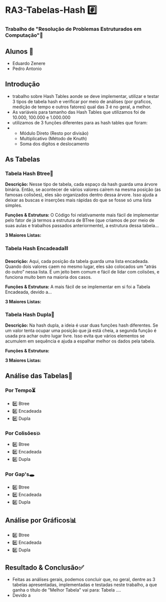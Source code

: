 # RA3-Tabelas-Hash #️⃣
### Trabalho de "Resolução de Problemas Estruturados em Computação"🎲

## Alunos 👥
- Eduardo Zenere
- Pedro Antonio

## Introdução
- trabalho sobre Hash Tables aonde se deve implementar, utilizar e testar 3 tipos de tabela hash e verificar por meio de análises (por graficos, medição de tempo e outros fatores) qual das 3 é no geral, a melhor.
- As variáveis para tamanho das Hash Tables que utilizamos foi de 10.000, 100.000 e 1.000.000
- utilizamos de 3 funções diferentes para as hash tables que foram:
- - Módulo Direto (Resto por divisão)
  - Multiplicativo (Método de Knuth)
  - Soma dos digitos e deslocamento


## As Tabelas

### Tabela Hash Btree🌳
**Descrição:** Nesse tipo de tabela, cada espaço da hash guarda uma árvore binária. Então, se acontecer de vários valores caírem na mesma posição (as famosas colisões), eles são organizados dentro dessa árvore. Isso ajuda a deixar as buscas e inserções mais rápidas do que se fosse só uma lista simples.

**Funções & Estrutura:** O Código foi relativamente mais fácil de implementar pelo fator de já termos a estrutura de BTree (que criamos de por meio de suas aulas e trabalhos passados anteriormente), a estrutura dessa tabela...

**3 Maiores Listas:**


### Tabela Hash Encadeada⛓
**Descrição:** Aqui, cada posição da tabela guarda uma lista encadeada. Quando dois valores caem no mesmo lugar, eles são colocados um “atrás do outro” nessa lista. É um jeito bem comum e fácil de lidar com colisões, e funciona muito bem na maioria dos casos.

**Funções & Estrutura:** A mais fácil de se implementar em si foi a Tabela Encadeada, devido a...

**3 Maiores Listas:**



### Tabela Hash Dupla🎎
**Descrição:** Na hash dupla, a ideia é usar duas funções hash diferentes. Se um valor tenta ocupar uma posição que já está cheia, a segunda função é usada pra achar outro lugar livre. Isso evita que vários elementos se acumulem em sequência e ajuda a espalhar melhor os dados pela tabela.

**Funções & Estrutura:**

**3 Maiores Listas:**


## Análise das Tabelas🔎

### Por Tempo⏳
- #️⃣ Btree
- #️⃣ Encadeada
- #️⃣ Dupla

  
### Por Colisões💥
- #️⃣ Btree
- #️⃣ Encadeada
- #️⃣ Dupla

### Por Gap's🕳
- #️⃣ Btree
- #️⃣ Encadeada
- #️⃣ Dupla

## Análise por Gráficos📊
- #️⃣ Btree
- #️⃣ Encadeada
- #️⃣ Dupla

## Resultado & Conclusão✅
- Feitas as análises gerais, podemos concluir que, no geral, dentre as 3 tabelas apresentadas, implementadas e testadas neste trabalho, a que ganha o título de "Melhor Tabela" vai para: Tabela ....
- Devido a
  
